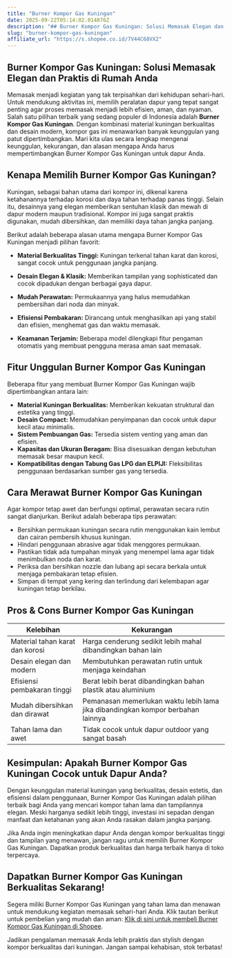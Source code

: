 ```yaml
---
title: "Burner Kompor Gas Kuningan"
date: 2025-09-22T05:14:02.014876Z
description: "## Burner Kompor Gas Kuningan: Solusi Memasak Elegan dan Praktis di Rumah Anda..."
slug: "burner-kompor-gas-kuningan"
affiliate_url: "https://s.shopee.co.id/7V44C68VX2"
---
```

## Burner Kompor Gas Kuningan: Solusi Memasak Elegan dan Praktis di Rumah Anda

Memasak menjadi kegiatan yang tak terpisahkan dari kehidupan sehari-hari. Untuk mendukung aktivitas ini, memilih peralatan dapur yang tepat sangat penting agar proses memasak menjadi lebih efisien, aman, dan nyaman. Salah satu pilihan terbaik yang sedang populer di Indonesia adalah **Burner Kompor Gas Kuningan**. Dengan kombinasi material kuningan berkualitas dan desain modern, kompor gas ini menawarkan banyak keunggulan yang patut dipertimbangkan. Mari kita ulas secara lengkap mengenai keunggulan, kekurangan, dan alasan mengapa Anda harus mempertimbangkan Burner Kompor Gas Kuningan untuk dapur Anda.

## Kenapa Memilih Burner Kompor Gas Kuningan?

Kuningan, sebagai bahan utama dari kompor ini, dikenal karena ketahanannya terhadap korosi dan daya tahan terhadap panas tinggi. Selain itu, desainnya yang elegan memberikan sentuhan klasik dan mewah di dapur modern maupun tradisional. Kompor ini juga sangat praktis digunakan, mudah dibersihkan, dan memiliki daya tahan jangka panjang.

Berikut adalah beberapa alasan utama mengapa Burner Kompor Gas Kuningan menjadi pilihan favorit:

- **Material Berkualitas Tinggi:** Kuningan terkenal tahan karat dan korosi, sangat cocok untuk penggunaan jangka panjang.
  
- **Desain Elegan & Klasik:** Memberikan tampilan yang sophisticated dan cocok dipadukan dengan berbagai gaya dapur.
  
- **Mudah Perawatan:** Permukaannya yang halus memudahkan pembersihan dari noda dan minyak.
  
- **Efisiensi Pembakaran:** Dirancang untuk menghasilkan api yang stabil dan efisien, menghemat gas dan waktu memasak.
  
- **Keamanan Terjamin:** Beberapa model dilengkapi fitur pengaman otomatis yang membuat pengguna merasa aman saat memasak.

## Fitur Unggulan Burner Kompor Gas Kuningan

Beberapa fitur yang membuat Burner Kompor Gas Kuningan wajib dipertimbangkan antara lain:

- **Material Kuningan Berkualitas:** Memberikan kekuatan struktural dan estetika yang tinggi.
- **Desain Compact:** Memudahkan penyimpanan dan cocok untuk dapur kecil atau minimalis.
- **Sistem Pembuangan Gas:** Tersedia sistem venting yang aman dan efisien.
- **Kapasitas dan Ukuran Beragam:** Bisa disesuaikan dengan kebutuhan memasak besar maupun kecil.
- **Kompatibilitas dengan Tabung Gas LPG dan ELPIJI:** Fleksibilitas penggunaan berdasarkan sumber gas yang tersedia.

## Cara Merawat Burner Kompor Gas Kuningan

Agar kompor tetap awet dan berfungsi optimal, perawatan secara rutin sangat dianjurkan. Berikut adalah beberapa tips perawatan:

- Bersihkan permukaan kuningan secara rutin menggunakan kain lembut dan cairan pembersih khusus kuningan.
- Hindari penggunaan abrasive agar tidak menggores permukaan.
- Pastikan tidak ada tumpahan minyak yang menempel lama agar tidak menimbulkan noda dan karat.
- Periksa dan bersihkan nozzle dan lubang api secara berkala untuk menjaga pembakaran tetap efisien.
- Simpan di tempat yang kering dan terlindung dari kelembapan agar kuningan tetap berkilau.

## Pros & Cons Burner Kompor Gas Kuningan

| Kelebihan | Kekurangan |
| --- | --- |
| Material tahan karat dan korosi | Harga cenderung sedikit lebih mahal dibandingkan bahan lain |
| Desain elegan dan modern | Membutuhkan perawatan rutin untuk menjaga keindahan |
| Efisiensi pembakaran tinggi | Berat lebih berat dibandingkan bahan plastik atau aluminium |
| Mudah dibersihkan dan dirawat | Pemanasan memerlukan waktu lebih lama jika dibandingkan kompor berbahan lainnya |
| Tahan lama dan awet | Tidak cocok untuk dapur outdoor yang sangat basah |

## Kesimpulan: Apakah Burner Kompor Gas Kuningan Cocok untuk Dapur Anda?

Dengan keunggulan material kuningan yang berkualitas, desain estetis, dan efisiensi dalam penggunaan, Burner Kompor Gas Kuningan adalah pilihan terbaik bagi Anda yang mencari kompor tahan lama dan tampilannya elegan. Meski harganya sedikit lebih tinggi, investasi ini sepadan dengan manfaat dan ketahanan yang akan Anda rasakan dalam jangka panjang.

Jika Anda ingin meningkatkan dapur Anda dengan kompor berkualitas tinggi dan tampilan yang menawan, jangan ragu untuk memilih Burner Kompor Gas Kuningan. Dapatkan produk berkualitas dan harga terbaik hanya di toko terpercaya.

## Dapatkan Burner Kompor Gas Kuningan Berkualitas Sekarang!

Segera miliki Burner Kompor Gas Kuningan yang tahan lama dan menawan untuk mendukung kegiatan memasak sehari-hari Anda. Klik tautan berikut untuk pembelian yang mudah dan aman: [Klik di sini untuk membeli Burner Kompor Gas Kuningan di Shopee](https://s.shopee.co.id/7V44C68VX2).

Jadikan pengalaman memasak Anda lebih praktis dan stylish dengan kompor berkualitas dari kuningan. Jangan sampai kehabisan, stok terbatas!